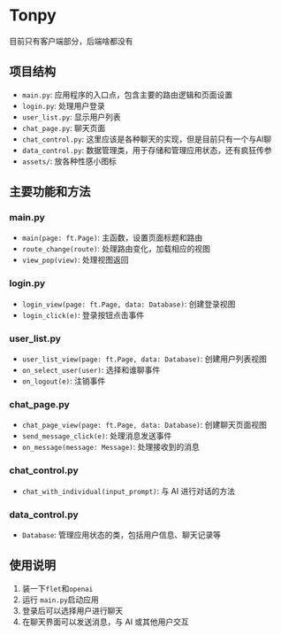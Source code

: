 # Tonpy

目前只有客户端部分，后端啥都没有

## 项目结构

- `main.py`: 应用程序的入口点，包含主要的路由逻辑和页面设置
- `login.py`: 处理用户登录
- `user_list.py`: 显示用户列表
- `chat_page.py`: 聊天页面
- `chat_control.py`: 这里应该是各种聊天的实现，但是目前只有一个与AI聊
- `data_control.py`: 数据管理类，用于存储和管理应用状态，还有疯狂传参
- `assets/`: 放各种性感小图标

## 主要功能和方法

### main.py

- `main(page: ft.Page)`: 主函数，设置页面标题和路由
- `route_change(route)`: 处理路由变化，加载相应的视图
- `view_pop(view)`: 处理视图返回

### login.py

- `login_view(page: ft.Page, data: Database)`: 创建登录视图
- `login_click(e)`: 登录按钮点击事件

### user_list.py

- `user_list_view(page: ft.Page, data: Database)`: 创建用户列表视图
- `on_select_user(user)`: 选择和谁聊事件
- `on_logout(e)`: 注销事件

### chat_page.py

- `chat_page_view(page: ft.Page, data: Database)`: 创建聊天页面视图
- `send_message_click(e)`: 处理消息发送事件
- `on_message(message: Message)`: 处理接收到的消息

### chat_control.py

- `chat_with_individual(input_prompt)`: 与 AI 进行对话的方法

### data_control.py

- `Database`: 管理应用状态的类，包括用户信息、聊天记录等

## 使用说明

1. 装一下`flet`和`openai`
2. 运行 `main.py`启动应用
3. 登录后可以选择用户进行聊天
4. 在聊天界面可以发送消息，与 AI 或其他用户交互
